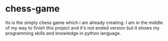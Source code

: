 # chess-game
Its is the simply chess game which i am already creating. I am in the middle of my way to finish this project and it's not ended version but it shows my programming skills and knowledge in python language.
